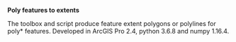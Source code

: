**Poly features to extents**

The toolbox and script produce feature extent polygons or polylines for poly* features.
Developed in ArcGIS Pro 2.4, python 3.6.8 and numpy 1.16.4.
